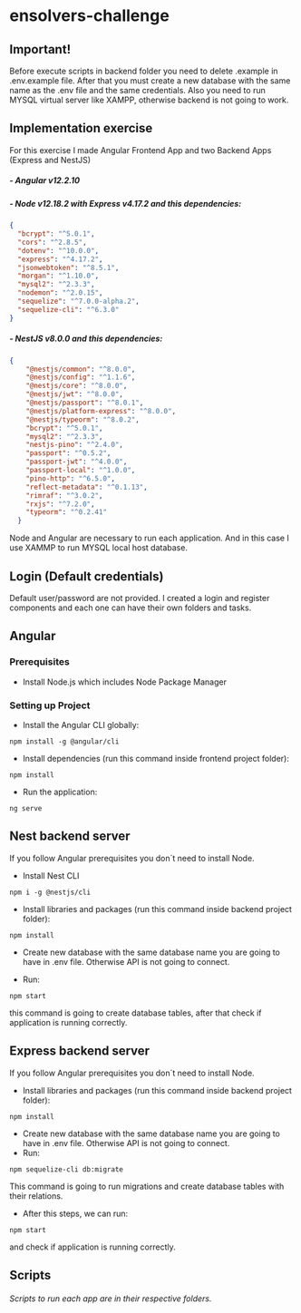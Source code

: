 # ensolvers-challenge

## Important!
Before execute scripts in backend folder you need to delete .example in .env.example file. After that you must create a new database with the same name as the .env file and the same credentials. Also you need to run MYSQL virtual server like XAMPP, otherwise backend is not going to work.

## Implementation exercise

For this exercise I made Angular Frontend App and two Backend Apps (Express and NestJS)

##### - Angular v12.2.10

##### - Node v12.18.2 with Express v4.17.2 and this dependencies:
```json
{
  "bcrypt": "^5.0.1",
  "cors": "^2.8.5",
  "dotenv": "^10.0.0",
  "express": "^4.17.2",
  "jsonwebtoken": "^8.5.1",
  "morgan": "^1.10.0",
  "mysql2": "^2.3.3",
  "nodemon": "^2.0.15",
  "sequelize": "^7.0.0-alpha.2",
  "sequelize-cli": "^6.3.0"
}
```
##### - NestJS v8.0.0 and this dependencies:
```json
{
    "@nestjs/common": "^8.0.0",
    "@nestjs/config": "^1.1.6",
    "@nestjs/core": "^8.0.0",
    "@nestjs/jwt": "^8.0.0",
    "@nestjs/passport": "^8.0.1",
    "@nestjs/platform-express": "^8.0.0",
    "@nestjs/typeorm": "^8.0.2",
    "bcrypt": "^5.0.1",
    "mysql2": "^2.3.3",
    "nestjs-pino": "^2.4.0",
    "passport": "^0.5.2",
    "passport-jwt": "^4.0.0",
    "passport-local": "^1.0.0",
    "pino-http": "^6.5.0",
    "reflect-metadata": "^0.1.13",
    "rimraf": "^3.0.2",
    "rxjs": "^7.2.0",
    "typeorm": "^0.2.41"
  }
```

Node and Angular are necessary to run each application. And in this case I use XAMMP to run MYSQL local host database.

## Login (Default credentials)
Default user/password are not provided. I created a login and register components and each one can have their own folders and tasks.

## Angular

### Prerequisites
- Install Node.js which includes Node Package Manager

### Setting up Project
- Install the Angular CLI globally:

```
npm install -g @angular/cli
```
- Install dependencies (run this command inside frontend project folder): 
```
npm install
```

- Run the application:
```
ng serve
```

## Nest backend server
If you follow Angular prerequisites you don´t need to install Node.
- Install Nest CLI
```
npm i -g @nestjs/cli
```

- Install libraries and packages (run this command inside backend project folder):
```
npm install
```
- Create new database with the same database name you are going to have in .env file. Otherwise API is not going to connect.

- Run:
```
npm start
```
this command is going to create database tables, after that check if application is running correctly.

## Express backend server
If you follow Angular prerequisites you don´t need to install Node.

- Install libraries and packages (run this command inside backend project folder):
```
npm install
```
- Create new database with the same database name you are going to have in .env file. Otherwise API is not going to connect.
- Run:
```
npm sequelize-cli db:migrate
```
This command is going to run migrations and create database tables with their relations.

- After this steps, we can run:
```
npm start
```
and check if application is running correctly.

## Scripts

###### Scripts to run each app are in their respective folders.
